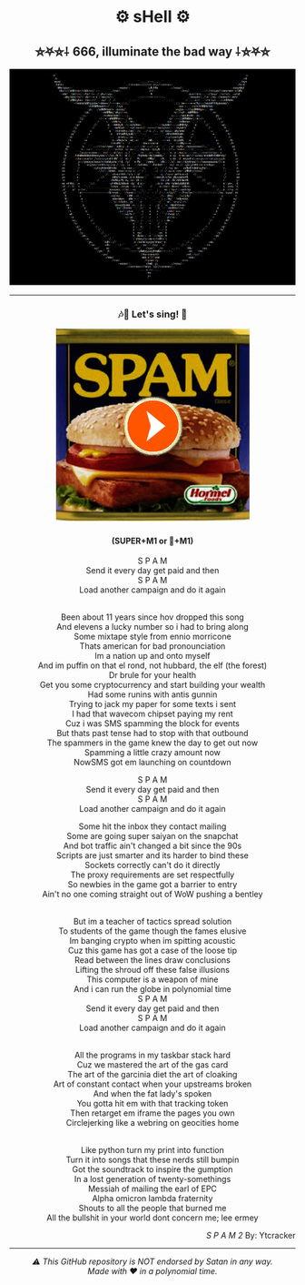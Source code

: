 <div align="center">
<h1>⚙️ sHell ⚙️</h1>
<h2>⛤⛧⛥⸸ 666, illuminate the bad way ⸸⛥⛧⛤</h2>
<img src="./Assets/sHell-icon.png" alt="SpamGod ASCII Art"/>
</div>

---

<div align="center">
<h3>🎶🎵 Let's sing! 📧</h3>
<figure>
<a href="https://soundcloud.com/ytcracker/s-p-a-m-2" target="_blank">
<img src="./Assets/click-on-it-and-listen-to-ytcracker.png" alt="Click me and Spam The Nation">
</a>
</figure>
<h4>(SUPER+M1 or 🍎+M1)</h4>
</div>

<div align="center">
<span>S P A M<br/>
Send it every day get paid and then<br/>
S P A M<br/>
Load another campaign and do it again<br/><br/>

Been about 11 years since hov dropped this song<br/>
And elevens a lucky number so i had to bring along<br/>
Some mixtape style from ennio morricone<br/>
Thats american for bad pronounciation<br/>
Im a nation up and onto myself<br/>
And im puffin on that el rond, not hubbard, the elf (the forest)<br/>
Dr brule for your health<br/>
Get you some cryptocurrency and start building your wealth<br/>
Had some runins with antis gunnin<br/>
Trying to jack my paper for some texts i sent<br/>
I had that wavecom chipset paying my rent<br/>
Cuz i was SMS spamming the block for events<br/>
But thats past tense had to stop with that outbound<br/>
The spammers in the game knew the day to get out now<br/>
Spamming a little crazy amount now<br/>
NowSMS got em launching on countdown<br/>

S P A M<br/>
Send it every day get paid and then<br/>
S P A M<br/>
Load another campaign and do it again<br/>

Some hit the inbox they contact mailing<br/>
Some are going super saiyan on the snapchat<br/>
And bot traffic ain't changed a bit since the 90s<br/>
Scripts are just smarter and its harder to bind these<br/>
Sockets correctly can't do it directly<br/>
The proxy requirements are set respectfully<br/>
So newbies in the game got a barrier to entry<br/>
Ain't no one coming straight out of WoW pushing a bentley<br/><br/>

But im a teacher of tactics spread solution<br/>
To students of the game though the fames elusive<br/>
Im banging crypto when im spitting acoustic<br/>
Cuz this game has got a case of the loose tip<br/>
Read between the lines draw conclusions<br/>
Lifting the shroud off these false illusions<br/>
This computer is a weapon of mine<br/>
And i can run the globe in polynomial time<br/>
S P A M<br/>
Send it every day get paid and then<br/>
S P A M<br/>
Load another campaign and do it again<br/><br/>

All the programs in my taskbar stack hard<br/>
Cuz we mastered the art of the gas card<br/>
The art of the garcinia diet the art of cloaking<br/>
Art of constant contact when your upstreams broken<br/>
And when the fat lady's spoken<br/>
You gotta hit em with that tracking token<br/>
Then retarget em iframe the pages you own<br/>
Circlejerking like a webring on geocities home<br/><br/>

Like python turn my print into function<br/>
Turn it into songs that these nerds still bumpin<br/>
Got the soundtrack to inspire the gumption<br/>
In a lost generation of twenty-somethings<br/>
Messiah of mailing the earl of EPC<br/>
Alpha omicron lambda fraternity<br/>
Shouts to all the people that burned me<br/>
All the bullshit in your world dont concern me; lee ermey<br/>
</span></div>

<p align="right">
<cite>S P A M 2</cite>
By: Ytcracker
</p>

<hr>

<p align="center"><em>⚠️ This GitHub repository is NOT endorsed by Satan in any way.<br/>
Made with ❤️ in a polynomial time.</em></p>
